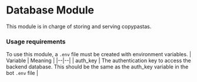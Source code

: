 # Database Module
This module is in charge of storing and serving copypastas.

### Usage requirements
To use this module, a `.env` file must be created with environment variables.
| Variable | Meaning |
|--|--|
| auth_key | The authentication key to access the backend database. This should be the same as the auth_key variable in the bot `.env` file |

